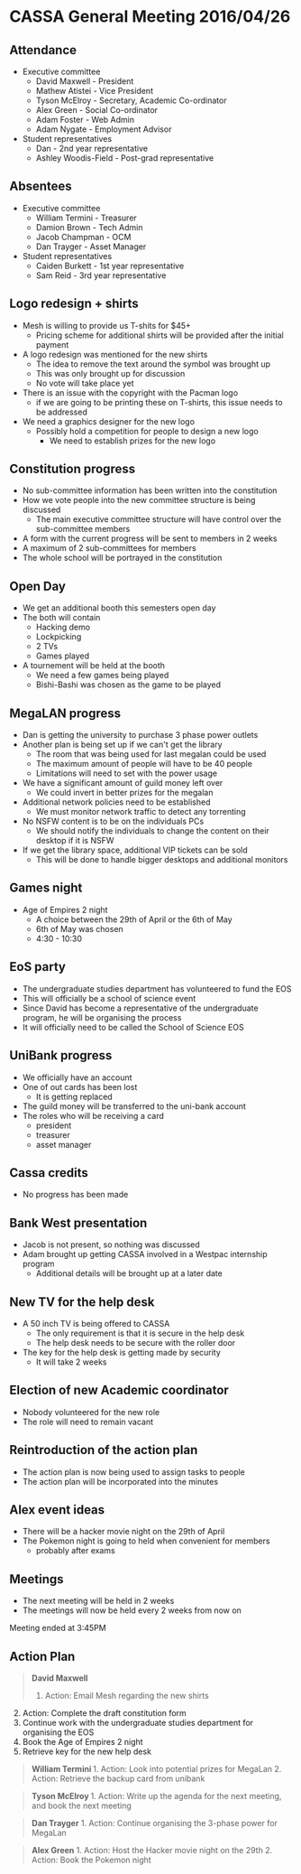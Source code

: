 CASSA General Meeting 2016/04/26
================================
Attendance 
----------
* Executive committee 
    + David Maxwell - President
    + Mathew Atistei - Vice President
    + Tyson McElroy - Secretary, Academic Co-ordinator
    + Alex Green - Social Co-ordinator
    + Adam Foster - Web Admin
	+ Adam Nygate - Employment Advisor
* Student representatives 
    + Dan - 2nd year representative
    + Ashley Woodis-Field - Post-grad representative

Absentees
---------
* Executive committee 
    + William Termini - Treasurer
    + Damion Brown - Tech Admin
    + Jacob Champman - OCM
    + Dan Trayger - Asset Manager
* Student representatives 
    + Caiden Burkett - 1st year representative 
    + Sam Reid - 3rd year representative

Logo redesign + shirts
----------------------
* Mesh is willing to provide us T-shits for $45+
    + Pricing scheme for additional shirts will be provided after the initial payment
* A logo redesign was mentioned for the new shirts 
    + The idea to remove the text around the symbol was brought up
    + This was only brought up for discussion 
    + No vote will take place yet 
* There is an issue with the copyright with the Pacman logo 
    + if we are going to be printing these on T-shirts, this issue needs to be addressed
* We need a graphics designer for the new logo
    + Possibly hold a competition for people to design a new logo
        - We need to establish prizes for the new logo 

Constitution progress
---------------------
* No sub-committee information has been written into the constitution 
* How we vote people into the new committee structure is being discussed
    + The main executive committee structure will have control over the sub-committee members
* A form with the current progress will be sent to members in 2 weeks
* A maximum of 2 sub-committees for members 
* The whole school will be portrayed in the constitution 

Open Day
--------
* We get an additional booth this semesters open day
* The both will contain 
    + Hacking demo
    + Lockpicking
    + 2 TVs 
    + Games played 
* A tournement will be held at the booth 
    + We need a few games being played 
    + Bishi-Bashi was chosen as the game to be played

MegaLAN progress
----------------
* Dan is getting the university to purchase 3 phase power outlets
* Another plan is being set up if we can't get the library 
    + The room that was being used for last megalan could be used 
    + The maximum amount of people will have to be 40 people 
    + Limitations will need to set with the power usage
* We have a significant amount of guild money left over
    + We could invert in better prizes for the megalan
* Additional network policies need to be established 
    + We must monitor network traffic to detect any torrenting 
* No NSFW content is to be on the individuals PCs 
    + We should notify the individuals to change the content on their desktop if it is NSFW
* If we get the library space, additional VIP tickets can be sold
    + This will be done to handle bigger desktops and additional monitors

Games night
-----------
* Age of Empires 2 night
    + A choice between the 29th of April or the 6th of May
    + 6th of May was chosen
    + 4:30 - 10:30 

EoS party
---------
* The undergraduate studies department has volunteered to fund the EOS
* This will officially be a school of science event 
* Since David has become a representative of the undergraduate program, he will be organising the process
* It will officially need to be called the School of Science EOS

UniBank progress
----------------
* We officially have an account 
* One of out cards has been lost 
    + It is getting replaced 
* The guild money will be transferred to the uni-bank account 
* The roles who will be receiving a card 
    + president 
    + treasurer 
    + asset manager 

Cassa credits
-------------
* No progress has been made 

Bank West presentation
----------------------
* Jacob is not present, so nothing was discussed
* Adam brought up getting CASSA involved in a Westpac internship program
    + Additional details will be brought up at a later date

New TV for the help desk
------------------------
* A 50 inch TV is being offered to CASSA
    + The only requirement is that it is secure in the help desk 
    + The help desk needs to be secure with the roller door 
* The key for the help desk is getting made by security
    + It will take 2 weeks 

Election of new Academic coordinator
------------------------------------
* Nobody volunteered for the new role
* The role will need to remain vacant 

Reintroduction of the action plan 
---------------------------------
* The action plan is now being used to assign tasks to people
* The action plan will be incorporated into the minutes

Alex event ideas
----------------
* There will be a hacker movie night on the 29th of April 
* The Pokemon night is going to held when convenient for members
    + probably after exams

Meetings
--------
* The next meeting will be held in 2 weeks 
* The meetings will now be held every 2 weeks from now on

Meeting ended at 3:45PM

Action Plan
-----------
><b>David Maxwell</b> 
> 1. Action: Email Mesh regarding the new shirts
2. Action: Complete the draft constitution form
3. Continue work with the undergraduate studies department for organising the EOS
4. Book the Age of Empires 2 night 
5. Retrieve key for the new help desk

><b>William Termini </b>
    1. Action: Look into potential prizes for MegaLan
    2. Action: Retrieve the backup card from unibank

><b>Tyson McElroy </b>
    1. Action: Write up the agenda for the next meeting, and book the next meeting 

> <b>Dan Trayger</b>
    1. Action: Continue organising the 3-phase power for MegaLan

> <b>Alex Green</b>
	1. Action: Host the Hacker movie night on the 29th 
    2. Action: Book the Pokemon night 

